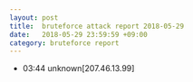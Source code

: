 ```yaml
---
layout: post
title:  bruteforce attack report 2018-05-29
date:   2018-05-29 23:59:59 +09:00
category: bruteforce report
---
```


* 03:44 unknown[207.46.13.99]
